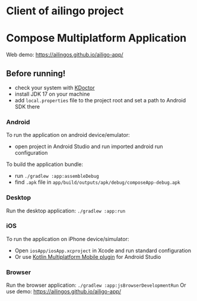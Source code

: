 # Client of ailingo project
# Compose Multiplatform Application
Web demo: https://ailingos.github.io/ailigo-app/
## Before running!
 - check your system with [KDoctor](https://github.com/Kotlin/kdoctor)
 - install JDK 17 on your machine
 - add `local.properties` file to the project root and set a path to Android SDK there

### Android
To run the application on android device/emulator:  
 - open project in Android Studio and run imported android run configuration

To build the application bundle:
 - run `./gradlew :app:assembleDebug`
 - find `.apk` file in `app/build/outputs/apk/debug/composeApp-debug.apk`

### Desktop
Run the desktop application: `./gradlew :app:run`

### iOS
To run the application on iPhone device/simulator:
 - Open `iosApp/iosApp.xcproject` in Xcode and run standard configuration
 - Or use [Kotlin Multiplatform Mobile plugin](https://plugins.jetbrains.com/plugin/14936-kotlin-multiplatform-mobile) for Android Studio

### Browser
Run the browser application: `./gradlew :app:jsBrowserDevelopmentRun`
Or use demo: https://ailingos.github.io/ailigo-app/

